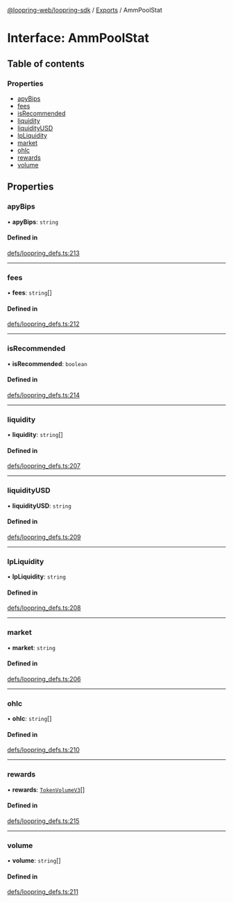 [@loopring-web/loopring-sdk](../README.md) / [Exports](../modules.md) / AmmPoolStat

# Interface: AmmPoolStat

## Table of contents

### Properties

- [apyBips](AmmPoolStat.md#apybips)
- [fees](AmmPoolStat.md#fees)
- [isRecommended](AmmPoolStat.md#isrecommended)
- [liquidity](AmmPoolStat.md#liquidity)
- [liquidityUSD](AmmPoolStat.md#liquidityusd)
- [lpLiquidity](AmmPoolStat.md#lpliquidity)
- [market](AmmPoolStat.md#market)
- [ohlc](AmmPoolStat.md#ohlc)
- [rewards](AmmPoolStat.md#rewards)
- [volume](AmmPoolStat.md#volume)

## Properties

### apyBips

• **apyBips**: `string`

#### Defined in

[defs/loopring_defs.ts:213](https://github.com/Loopring/loopring_sdk/blob/fd60be9/src/defs/loopring_defs.ts#L213)

___

### fees

• **fees**: `string`[]

#### Defined in

[defs/loopring_defs.ts:212](https://github.com/Loopring/loopring_sdk/blob/fd60be9/src/defs/loopring_defs.ts#L212)

___

### isRecommended

• **isRecommended**: `boolean`

#### Defined in

[defs/loopring_defs.ts:214](https://github.com/Loopring/loopring_sdk/blob/fd60be9/src/defs/loopring_defs.ts#L214)

___

### liquidity

• **liquidity**: `string`[]

#### Defined in

[defs/loopring_defs.ts:207](https://github.com/Loopring/loopring_sdk/blob/fd60be9/src/defs/loopring_defs.ts#L207)

___

### liquidityUSD

• **liquidityUSD**: `string`

#### Defined in

[defs/loopring_defs.ts:209](https://github.com/Loopring/loopring_sdk/blob/fd60be9/src/defs/loopring_defs.ts#L209)

___

### lpLiquidity

• **lpLiquidity**: `string`

#### Defined in

[defs/loopring_defs.ts:208](https://github.com/Loopring/loopring_sdk/blob/fd60be9/src/defs/loopring_defs.ts#L208)

___

### market

• **market**: `string`

#### Defined in

[defs/loopring_defs.ts:206](https://github.com/Loopring/loopring_sdk/blob/fd60be9/src/defs/loopring_defs.ts#L206)

___

### ohlc

• **ohlc**: `string`[]

#### Defined in

[defs/loopring_defs.ts:210](https://github.com/Loopring/loopring_sdk/blob/fd60be9/src/defs/loopring_defs.ts#L210)

___

### rewards

• **rewards**: [`TokenVolumeV3`](TokenVolumeV3.md)[]

#### Defined in

[defs/loopring_defs.ts:215](https://github.com/Loopring/loopring_sdk/blob/fd60be9/src/defs/loopring_defs.ts#L215)

___

### volume

• **volume**: `string`[]

#### Defined in

[defs/loopring_defs.ts:211](https://github.com/Loopring/loopring_sdk/blob/fd60be9/src/defs/loopring_defs.ts#L211)
